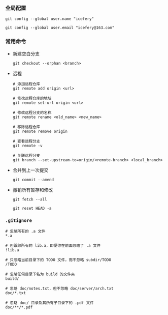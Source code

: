 ### 全局配置

```shell
git config --global user.name "icefery"

git config --global user.email "icefery@163.com"
```

### 常用命令

-   新建空白分支

    ```shell
    git checkout --orphan <branch>
    ```

-   远程

    ```shell
    # 添加远程仓库
    git remote add origin <url>

    # 修改远程仓库的地址
    git remote set-url origin <url>

    # 修改远程分支的名称
    git remote rename <old_name> <new_name>

    # 移除远程仓库
    git remote remove origin

    # 查看远程分支
    git remote -v

    # 关联远程分支
    git branch --set-upstream-to=origin/<remote-branch> <local_branch>
    ```

-   合并到上一次提交

    ```shell
    git commit --amend
    ```

-   撤销所有暂存和修改

    ```shell
    git fetch --all

    git reset HEAD -a
    ```

### `.gitignore`

```shell
# 忽略所有的 .a 文件
*.a

# 但跟踪所有的 lib.a，即便你在前面忽略了 .a 文件
!lib.a

# 只忽略当前目录下的 TODO 文件，而不忽略 subdir/TODO
/TODO

# 忽略任何目录下名为 build 的文件夹
build/

# 忽略 doc/notes.txt，但不忽略 doc/server/arch.txt
doc/*.txt

# 忽略 doc/ 目录及其所有子目录下的 .pdf 文件
doc/**/*.pdf
```

